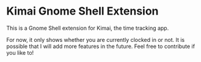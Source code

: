 # Kimai Gnome Shell Extension

This is a Gnome Shell extension for Kimai, the time tracking app.

For now, it only shows whether you are currently clocked in or not. It is possible that I will add more features in the future.
Feel free to contribute if you like to!
